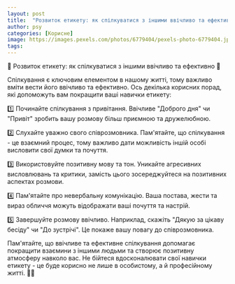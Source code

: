 ```yaml
---
layout: post
title:  "Розвиток етикету: як спілкуватися з іншими ввічливо та ефективно."
author: psy
categories: [Корисне]
image: https://images.pexels.com/photos/6779404/pexels-photo-6779404.jpeg?auto=compress&cs=tinysrgb&fit=crop&h=627&w=1200
tags: 
---
```


🌟 Розвиток етикету: як спілкуватися з іншими ввічливо та ефективно 🌟

Спілкування є ключовим елементом в нашому житті, тому важливо вміти вести його ввічливо та ефективно. Ось декілька корисних порад, які допоможуть вам покращити ваші навички етикету:

1️⃣ Починайте спілкування з привітання. Ввічливе "Доброго дня" чи "Привіт" зробить вашу розмову більш приємною та дружелюбною.

2️⃣ Слухайте уважно свого співрозмовника. Пам'ятайте, що спілкування - це взаємний процес, тому важливо дати можливість іншій особі висловити свої думки та почуття.

3️⃣ Використовуйте позитивну мову та тон. Уникайте агресивних висловлювань та критики, замість цього зосереджуйтеся на позитивних аспектах розмови.

4️⃣ Пам'ятайте про невербальну комунікацію. Ваша постава, жести та вираз обличчя можуть відображати ваші почуття та настрій.

5️⃣ Завершуйте розмову ввічливо. Наприклад, скажіть "Дякую за цікаву бесіду" чи "До зустрічі". Це покаже вашу повагу до співрозмовника.

Пам'ятайте, що ввічливе та ефективне спілкування допомагає покращити взаємини з іншими людьми та створює позитивну атмосферу навколо вас. Не бійтеся вдосконалювати свої навички етикету - це буде корисно не лише в особистому, а й професійному житті. 🌺🌟


